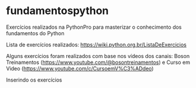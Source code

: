 # fundamentospython
Exercícios realizados na PythonPro para masterizar o conhecimento dos fundamentos do Python

Lista de exercícios realizados: https://wiki.python.org.br/ListaDeExercicios

Alguns exercícios foram realizados com base nos vídeos dos canais: Boson Treinamentos (https://www.youtube.com/@bosontreinamentos) e Curso em Video (https://www.youtube.com/c/CursoemV%C3%ADdeo)

Inserindo os exercícios
